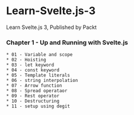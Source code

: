 # Learn-Svelte.js-3
Learn Svelte.js 3, Published by Packt

### Chapter 1 - Up and Running with Svelte.js
    * 01 - Variable and scope
    * 02 - Hoisting
    * 03 - let keyword
    * 04 - const keyword
    * 05 - Template literals 
    * 06 - string interpolation
    * 07 - Arrow function
    * 08 - Spread operataor
    * 09 - Rest operator
    * 10 - Destructuring
    * 11 - setup using degit